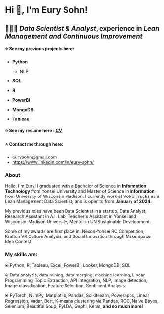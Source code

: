 # Hi 👋, I'm Eury Sohn!

 ## 👩🏻‍💻 <i>Data Scientist & Analyst</i>, experience in <i>Lean Management and Continuous Improvement </i>

#### ⭐ See my previous projects here: 
* **Python**
  * NLP 

* **SQL**
* **R**
* **PowerBI**
* **MongoDB**
* **Tableau**

#### ⭐ See my resume here : [CV](https://github.com/eurysohn/Portfolio-/blob/main/eury_sohn_resume.pdf)
#### ⭐ Contact me through here: 
* eurysohn@gmail.com 
* https://www.linkedin.com/in/eury-sohn/

### About
Hello, I'm Eury! I graduated with a Bachelor of Science in <b> Information Technology </b> from Yonsei University and Master of Science in <b> Information </b> from University of Wisconsin Madison. I currently work at Volvo Trucks as a Lean Management Data Scientist, and is open to from <b> January of 2024</b>. 

My previous roles have been Data Scientist in a startup, Data Analyst, Research Assistant in A.I. Lab, Teacher's Assistant in Yonsei and Wisconsin-Madison University, Mentor in UN Sustainable Development. 

Some of my awards are first place in: Nexon-Yonsei RC Competition, Krafton VR Culture Analysis, and Social Innovation through Makerspace Idea Contest

### My skills are: 

⦿ Python, R, Tableau, Excel, PowerBI, Looker, MongoDB, SQL 

⦿ Data analysis, data mining, data merging, machine learning, Linear Programming, Topic Extraction, API Integration, NLP, Image detection, Image classification, Feature Selection, Sentiment Analysis 

⦿  PyTorch, NumPy, Matplotlib, Pandas, Scikit‑learn, Powerapps, Linear Regression, Vadar, Bert, K‑means clustering via Pandas, ROC, Naive Bayes, Selenium, Beautiful Soup, PyLDA, Gephi, Keras, <b> and so much more! </b> 

